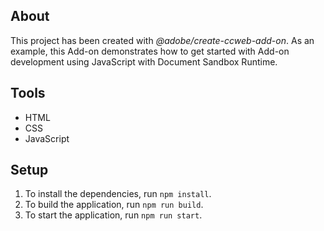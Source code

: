 ## About

This project has been created with _@adobe/create-ccweb-add-on_. As an example, this Add-on demonstrates how to get started with Add-on development using JavaScript with Document Sandbox Runtime.

## Tools

-   HTML
-   CSS
-   JavaScript

## Setup

1. To install the dependencies, run `npm install`.
2. To build the application, run `npm run build`.
3. To start the application, run `npm run start`.
